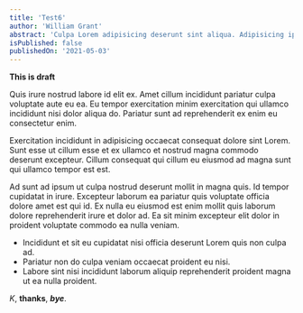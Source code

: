 ```yaml
---
title: 'Test6'
author: 'William Grant'
abstract: 'Culpa Lorem adipisicing deserunt sint aliqua. Adipisicing ipsum labore eiusmod ex adipisicing non ut commodo excepteur elit adipisicing excepteur.'
isPublished: false
publishedOn: '2021-05-03'
---
```


**This is draft**

Quis irure nostrud labore id elit ex. Amet cillum incididunt pariatur culpa voluptate aute eu ea. Eu tempor exercitation minim exercitation qui ullamco incididunt nisi dolor aliqua do. Pariatur sunt ad reprehenderit ex enim eu consectetur enim.

Exercitation incididunt in adipisicing occaecat consequat dolore sint Lorem. Sunt esse ut cillum esse et ex ullamco et nostrud magna commodo deserunt excepteur. Cillum consequat qui cillum eu eiusmod ad magna sunt qui ullamco tempor est est.

Ad sunt ad ipsum ut culpa nostrud deserunt mollit in magna quis. Id tempor cupidatat in irure. Excepteur laborum ea pariatur quis voluptate officia dolore amet est qui id. Ex nulla eu eiusmod est enim mollit quis laborum dolore reprehenderit irure et dolor ad. Ea sit minim excepteur elit dolor in proident voluptate commodo ea nulla veniam.

- Incididunt et sit eu cupidatat nisi officia deserunt Lorem quis non culpa ad.
- Pariatur non do culpa veniam occaecat proident eu nisi.
- Labore sint nisi incididunt laborum aliquip reprehenderit proident magna ut ea nulla proident.

_K_, **thanks**, **_bye_**.
